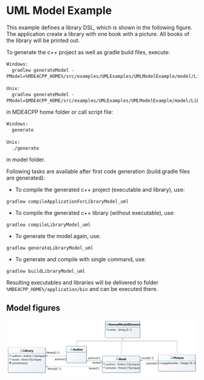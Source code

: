 # UML Model Example
This example defines a library DSL, which is shown in the following figure. The application create a library with one book with a picture. All books of the library will be printed out.

To generate the c++ project as well as gradle build files, execute:
```
Windows:
  gradlew generateModel -PModel=%MDE4CPP_HOME%/src/examples/UMLExamples/UMLModelExample/model/LibraryModel_uml.uml

Unix:
  gradlew generateModel -PModel=$MDE4CPP_HOME/src/examples/UMLExamples/UMLModelExample/model/LibraryModel_uml.uml
```
in MDE4CPP home folder or call script file:
```
Windows:
  generate

Unix:
  ./generate
```
in model folder.

Following tasks are available after first code generation (build.gradle files are generated):
 * To compile the generated c++ project (executable and library), use:
```
gradlew compileApplicationForLibraryModel_uml
```
 * To compile the generated c++ library (without executable), use:
```
gradlew compileLibraryModel_uml
```
 * To generate the model again, use:
```
gradlew generateLibraryModel_uml
```
 * To generate and compile with single command, use:
```
gradlew buildLibraryModel_uml
```

Resulting executables and libraries will be delivered to folder `%MDE4CPP_HOME%/application/bin` and can be executed there.

## Model figures

![Class diagramm of model *umlModelExample*](diagram.png)
